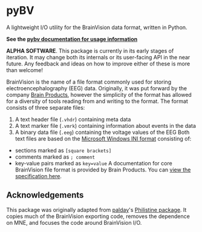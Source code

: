 # pyBV

A lightweight I/O utility for the BrainVision data format, written in Python.

**See the [pybv documentation for usage information](https://pybv.readthedocs.io)**

**ALPHA SOFTWARE**. This package is currently in its early stages of iteration.
It may change both its internals or its user-facing API in the near future. Any
feedback and ideas on how to improve either of these is more than welcome!

BrainVision is the name of a file format commonly used for storing
electroencephalography (EEG) data. Originally, it was put forward by the
company [Brain Products](https://www.brainproducts.com/), however the
simplicity of the format has allowed for a diversity of tools reading from and
writing to the format.
 The format consists of three separate files:
1. A text header file (`.vhdr`) containing meta data
2. A text marker file (`.vmrk`) containing information about events in the data
3. A binary data file (`.eeg`) containing the voltage values of the EEG
 Both text files are based on the
[Microsoft Windows INI format](https://en.wikipedia.org/wiki/INI_file)
consisting of:
- sections marked as `[square brackets]`
- comments marked as `; comment`
- key-value pairs marked as `key=value`
 A documentation for core BrainVision file format is provided by Brain Products.
You can [view the specification here](/docs/BrainVisionCoreFileFormat.pdf).


## Acknowledgements

This package was originally adapted from [palday](https://github.com/palday)'s
[Philistine package](https://gitlab.com/palday/philistine). It copies much of
the BrainVision exporting code, removes the dependence on MNE, and focuses the
code around BrainVision I/O.